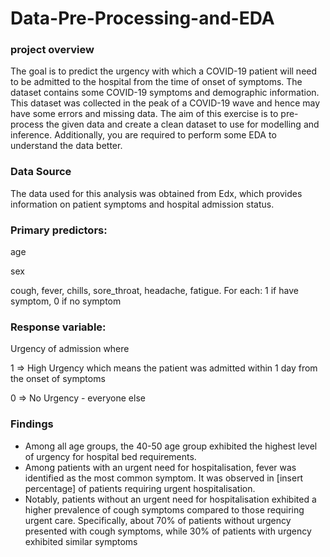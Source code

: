 # Data-Pre-Processing-and-EDA

### project overview
The goal is to predict the urgency with which a COVID-19 patient will need to be admitted to the hospital from the time of onset of symptoms. The dataset contains some COVID-19 symptoms and demographic information.  This dataset was collected in the peak of a COVID-19 wave and hence may have some errors and missing data. The aim of this exercise is to pre-process the given data and create a clean dataset to use for modelling and inference. Additionally, you are required to perform some EDA to understand the data better. 

### Data Source
The data used for this analysis was obtained from Edx, which provides information on patient symptoms and hospital admission status.

### Primary predictors:

age 

sex

cough, fever, chills, sore_throat, headache, fatigue. For each: 1 if have symptom, 0 if no symptom 

### Response variable:  
Urgency of admission where 

1 => High Urgency which means the patient was admitted within 1 day from the onset of symptoms

0 => No Urgency - everyone else
### Findings 
- Among all age groups, the 40-50 age group exhibited the highest level of urgency for hospital bed requirements. 
- Among patients with an urgent need for hospitalisation, fever was identified as the most common symptom. It was observed in [insert percentage] of patients requiring urgent hospitalisation.
- Notably, patients without an urgent need for hospitalisation exhibited a higher prevalence of cough symptoms compared to those requiring urgent care. Specifically, about 70% of patients without urgency presented with cough symptoms, while 30% of patients with urgency exhibited similar symptoms
